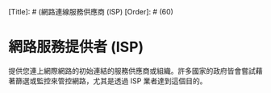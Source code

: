 [Title]: # (網路連線服務供應商 (ISP)
[Order]: # (60)

# 網路服務提供者 (ISP)
提供您連上網際網路的初始連結的服務供應商或組織。許多國家的政府皆會嘗試藉著篩選或監控來管控網路，尤其是透過 ISP 業者達到這個目的。